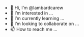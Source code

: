 - 👋 Hi, I’m @lambardcarew
- 👀 I’m interested in ...
- 🌱 I’m currently learning ...
- 💞️ I’m looking to collaborate on ...
- 📫 How to reach me ...

<!---
lambardcarew/lambardcarew is a ✨ special ✨ repository because its `README.md` (this file) appears on your GitHub profile.
You can click the Preview link to take a look at your changes.
--->
